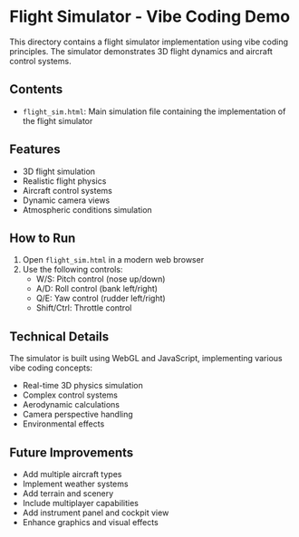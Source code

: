 # Flight Simulator - Vibe Coding Demo

This directory contains a flight simulator implementation using vibe coding principles. The simulator demonstrates 3D flight dynamics and aircraft control systems.

## Contents

- `flight_sim.html`: Main simulation file containing the implementation of the flight simulator

## Features

- 3D flight simulation
- Realistic flight physics
- Aircraft control systems
- Dynamic camera views
- Atmospheric conditions simulation

## How to Run

1. Open `flight_sim.html` in a modern web browser
2. Use the following controls:
   - W/S: Pitch control (nose up/down)
   - A/D: Roll control (bank left/right)
   - Q/E: Yaw control (rudder left/right)
   - Shift/Ctrl: Throttle control

## Technical Details

The simulator is built using WebGL and JavaScript, implementing various vibe coding concepts:
- Real-time 3D physics simulation
- Complex control systems
- Aerodynamic calculations
- Camera perspective handling
- Environmental effects

## Future Improvements

- Add multiple aircraft types
- Implement weather systems
- Add terrain and scenery
- Include multiplayer capabilities
- Add instrument panel and cockpit view
- Enhance graphics and visual effects 